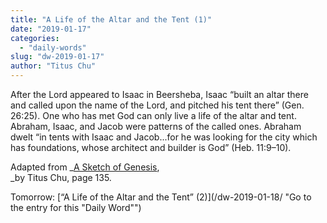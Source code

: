 ```yaml
---
title: "A Life of the Altar and the Tent (1)"
date: "2019-01-17"
categories: 
  - "daily-words"
slug: "dw-2019-01-17"
author: "Titus Chu"
---
```


After the Lord appeared to Isaac in Beersheba, Isaac “built an altar there and called upon the name of the Lord, and pitched his tent there” (Gen. 26:25). One who has met God can only live a life of the altar and tent. Abraham, Isaac, and Jacob were patterns of the called ones. Abraham dwelt “in tents with Isaac and Jacob...for he was looking for the city which has foundations, whose architect and builder is God” (Heb. 11:9–10).

Adapted from _[A Sketch of Genesis](/book-gen-sketch "Go to the listing for this book"),  
_by Titus Chu, page 135.

Tomorrow: [“A Life of the Altar and the Tent” (2)](/dw-2019-01-18/ "Go to the entry for this "Daily Word"")
